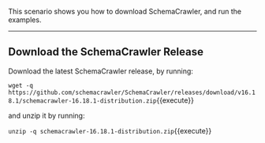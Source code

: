 This scenario shows you how to download SchemaCrawler, and run the examples.

-----

## Download the SchemaCrawler Release
Download the latest SchemaCrawler release, by running:

`wget -q  https://github.com/schemacrawler/SchemaCrawler/releases/download/v16.18.1/schemacrawler-16.18.1-distribution.zip`{{execute}}

and unzip it by running:

`unzip -q schemacrawler-16.18.1-distribution.zip`{{execute}}
